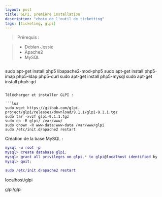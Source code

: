```yaml
---
layout: post
title: GLPI, première installation
description: "choix de l'outil de ticketting"
tags: [ticketing, glpi]
---
```


> Prérequis :

> - Debian Jessie
> - Apache2
> - MySQL

>```lua
sudo apt-get install php5 libapache2-mod-php5
sudo apt-get install php5-imap php5-ldap php5-curl
sudo apt-get install php5-mysql
sudo apt-get install php5-gd
```

Télécharger et installer GLPI :

```lua
sudo wget https://github.com/glpi-project/glpi/releases/download/9.1.1/glpi-9.1.1.tgz
sudo tar -xvzf glpi-9.1.1.tgz
sudo cp -R glpi/ /var/www/
sudo chown -R www-data:www-data /var/www/glpi
sudo /etc/init.d/apache2 restart
```

Création de la base MySQL :

```lua
mysql -u root -p
mysql> create database glpi;
mysql> grant all privileges on glpi.* to glpi@localhost identified by 'glpi';
mysql> quit;
```

```lua
sudo /etc/init.d/apache2 restart
```

localhost/glpi

glpi/glpi
